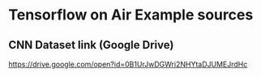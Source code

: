 # Tensorflow on Air Example sources

## CNN Dataset link (Google Drive)
https://drive.google.com/open?id=0B1UrJwDGWri2NHYtaDJUMEJrdHc


